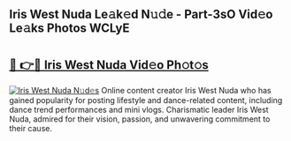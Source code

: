 ## Iris West Nuda Le𝚊k𝚎d N𝚞𝚍e - Part-3sO Vid𝚎o Le𝚊ks Photos WCLyE

# <h2><a href="http://fbbqwa.evod.top/?m=Iris+West+Nuda">🔗 👉🔴 Iris West Nuda Vid𝚎o Ph𝚘t𝚘s</a></h2>

[![Iris West Nuda N𝚞d𝚎s](https://i.imgur.com/8V9OHl7.gif)](http://fbbqwa.evod.top/?m=Iris+West+Nuda)
Online content creator Iris West Nuda who has gained popularity for posting lifestyle and dance-related content, including dance trend performances and mini vlogs. Charismatic leader Iris West Nuda, admired for their vision, passion, and unwavering commitment to their cause. 

